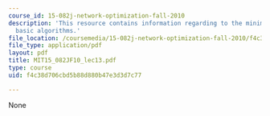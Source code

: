 ```yaml
---
course_id: 15-082j-network-optimization-fall-2010
description: 'This resource contains information regarding to the minimum cost flow:
  basic algorithms.'
file_location: /coursemedia/15-082j-network-optimization-fall-2010/f4c38d706cbd5b88d880b47e3d3d7c77_MIT15_082JF10_lec13.pdf
file_type: application/pdf
layout: pdf
title: MIT15_082JF10_lec13.pdf
type: course
uid: f4c38d706cbd5b88d880b47e3d3d7c77

---
```

None